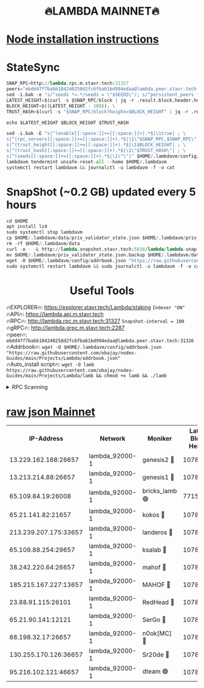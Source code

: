 <h1 align="center"> 🔥LAMBDA MAINNET🔥</h1>


[Node installation instructions](https://github.com/obajay/nodes-Guides/tree/main/Projects/Lambda)
=


# StateSync
```python
SNAP_RPC=http://lambda.rpc.m.stavr.tech:31327
peers="ebdd47f7babb184240258d2fc6fba61bd994edaa@lambda.peer.stavr.tech:31326" 
sed -i.bak -e "s/^seeds *=.*/seeds = \"$SEEDS\"/; s/^persistent_peers *=.*/persistent_peers = \"$PEERS\"/" $HOME/.lambdavm/config/config.toml
LATEST_HEIGHT=$(curl -s $SNAP_RPC/block | jq -r .result.block.header.height); \
BLOCK_HEIGHT=$((LATEST_HEIGHT - 100)); \
TRUST_HASH=$(curl -s "$SNAP_RPC/block?height=$BLOCK_HEIGHT" | jq -r .result.block_id.hash)

echo $LATEST_HEIGHT $BLOCK_HEIGHT $TRUST_HASH

sed -i.bak -E "s|^(enable[[:space:]]+=[[:space:]]+).*$|\1true| ; \
s|^(rpc_servers[[:space:]]+=[[:space:]]+).*$|\1\"$SNAP_RPC,$SNAP_RPC\"| ; \
s|^(trust_height[[:space:]]+=[[:space:]]+).*$|\1$BLOCK_HEIGHT| ; \
s|^(trust_hash[[:space:]]+=[[:space:]]+).*$|\1\"$TRUST_HASH\"| ; \
s|^(seeds[[:space:]]+=[[:space:]]+).*$|\1\"\"|" $HOME/.lambdavm/config/config.toml
lambdavm tendermint unsafe-reset-all --home $HOME/.lambdavm
systemctl restart lambdavm && journalctl -u lambdavm -f -o cat

```
# SnapShot (~0.2 GB) updated every 5 hours
```python
cd $HOME
apt install lz4
sudo systemctl stop lambdavm
cp $HOME/.lambdavm/data/priv_validator_state.json $HOME/.lambdavm/priv_validator_state.json.backup
rm -rf $HOME/.lambdavm/data
curl -o - -L http://lambda.snapshot.stavr.tech:5016/lambda/lambda-snap.tar.lz4 | lz4 -c -d - | tar -x -C $HOME/.lambdavm --strip-components 2
mv $HOME/.lambdavm/priv_validator_state.json.backup $HOME/.lambdavm/data/priv_validator_state.json
wget -O $HOME/.lambdavm/config/addrbook.json "https://raw.githubusercontent.com/obajay/nodes-Guides/main/Projects/Lambda/addrbook.json"
sudo systemctl restart lambdavm && sudo journalctl -u lambdavm -f -o cat
```
 <h1 align="center"> Useful Tools</h1>

🔥EXPLORER🔥:      https://explorer.stavr.tech/Lambda/staking	        `Indexer "ON"` \
🔥API🔥: 			 		 https://lambda.api.m.stavr.tech \
🔥RPC🔥:           http://lambda.rpc.m.stavr.tech:31327	              `Snapshot-interval = 100` \
🔥gRPC🔥:          http://lambda.grpc.m.stavr.tech:2287 \
🔥peer🔥:					 `ebdd47f7babb184240258d2fc6fba61bd994edaa@lambda.peer.stavr.tech:31326` \
🔥Addrbook🔥:    ```wget -O $HOME/.lambdavm/config/addrbook.json "https://raw.githubusercontent.com/obajay/nodes-Guides/main/Projects/Lambda/addrbook.json"``` \
🔥Auto_install script🔥: ```wget -O lamb https://raw.githubusercontent.com/obajay/nodes-Guides/main/Projects/Lambda/lamb && chmod +x lamb && ./lamb```


<details>
<summary>RPC Scanning</summary>

<h2 align="center"> We scan nodes in real time every 4 hours. And we provide the final result of RPC endpoints.
We cannot influence the operation of these nodes in any way. </h2>


```python
If Voting Power is higher than 0 --> then the Node is a validator of the network and may be subject to attack and be a potential threat to the chain.
```
```python
We marked such validators with a red symbol
```

</details>

[raw json Mainnet](https://rpc-check.lambm.stavr.tech/lambm/rpc-lambm-result.json)
=


<table><tr><th>IP-Address</th><th>Network</th><th>Moniker</th><th>Latest Block Height</th><th>Earliest Block Height</th><th>Catching Up</th><th>Tx Index</th><th>Voting Power</th><th>Scan Time</th></tr><tr><td>13.229.162.168:26657</td><td>lambda_92000-1</td><td>genesis2 🔴</td><td>10782499</td><td>1</td><td>False</td><td>on</td><td>16647211</td><td>2023-12-27T08:37:19.818176601UTC</td></tr><tr><td>13.213.214.88:26657</td><td>lambda_92000-1</td><td>genesis1 🔴</td><td>10782500</td><td>1</td><td>False</td><td>on</td><td>107835</td><td>2023-12-27T08:37:24.046231010UTC</td></tr><tr><td>65.109.84.19:26008</td><td>lambda_92000-1</td><td>bricks_lamb 🟢</td><td>7715743</td><td>7581001</td><td>False</td><td>on</td><td>0</td><td>2023-12-27T08:37:33.482676342UTC</td></tr><tr><td>65.21.141.82:21657</td><td>lambda_92000-1</td><td>kokos 🔴</td><td>10782501</td><td>7716001</td><td>False</td><td>off</td><td>546765</td><td>2023-12-27T08:37:26.425821405UTC</td></tr><tr><td>213.239.207.175:33657</td><td>lambda_92000-1</td><td>landeros 🔴</td><td>10782498</td><td>8136001</td><td>False</td><td>off</td><td>1251298</td><td>2023-12-27T08:37:14.124308777UTC</td></tr><tr><td>65.109.88.254:29657</td><td>lambda_92000-1</td><td>ksalab 🔴</td><td>10782501</td><td>8715001</td><td>False</td><td>on</td><td>504355</td><td>2023-12-27T08:37:29.633644873UTC</td></tr><tr><td>38.242.220.64:26657</td><td>lambda_92000-1</td><td>mahof 🔴</td><td>10782495</td><td>10131001</td><td>False</td><td>off</td><td>770350</td><td>2023-12-27T08:37:07.262113112UTC</td></tr><tr><td>185.215.167.227:13657</td><td>lambda_92000-1</td><td>MAHOF 🔴</td><td>10782500</td><td>10134001</td><td>False</td><td>on</td><td>2051510</td><td>2023-12-27T08:37:23.097361965UTC</td></tr><tr><td>23.88.91.115:26101</td><td>lambda_92000-1</td><td>RedHead 🔴</td><td>10782498</td><td>10682498</td><td>False</td><td>off</td><td>553202</td><td>2023-12-27T08:37:14.789475022UTC</td></tr><tr><td>65.21.90.141:12121</td><td>lambda_92000-1</td><td>SerGo 🔴</td><td>10782501</td><td>10682501</td><td>False</td><td>off</td><td>10571729</td><td>2023-12-27T08:37:30.014699709UTC</td></tr><tr><td>88.198.32.17:26657</td><td>lambda_92000-1</td><td>n0ok[MC] 🔴</td><td>10782501</td><td>10682501</td><td>False</td><td>off</td><td>1578630</td><td>2023-12-27T08:37:33.131588831UTC</td></tr><tr><td>130.255.170.126:36657</td><td>lambda_92000-1</td><td>Sr20de 🔴</td><td>10782498</td><td>10715001</td><td>False</td><td>off</td><td>671452</td><td>2023-12-27T08:37:14.569631482UTC</td></tr><tr><td>95.216.102.121:46657</td><td>lambda_92000-1</td><td>dteam 🟢</td><td>10782501</td><td>10772001</td><td>False</td><td>off</td><td>0</td><td>2023-12-27T08:37:29.280111597UTC</td></tr></table>
